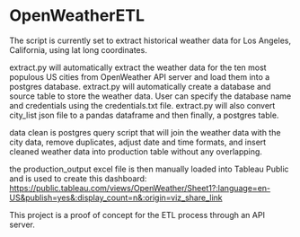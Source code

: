 # OpenWeatherETL

The script is currently set to extract historical weather data for Los Angeles, California, using lat long coordinates.

extract.py will automatically extract the weather data for the ten most populous US cities from OpenWeather API server and load them into a postgres database.
extract.py will automatically create a database and source table to store the weather data.  User can specify the database name and credentials using the credentials.txt file.
extract.py will also convert city_list json file to a pandas dataframe and then finally, a postgres table.

data clean is postgres query script that will join the weather data with the city data, remove duplicates, adjust date and time formats, and insert cleaned weather data into production table without any overlapping.

the production_output excel file is then manually loaded into Tableau Public and is used to create this dashboard:
https://public.tableau.com/views/OpenWeather/Sheet1?:language=en-US&publish=yes&:display_count=n&:origin=viz_share_link

This project is a proof of concept for  the ETL process through an API server.
